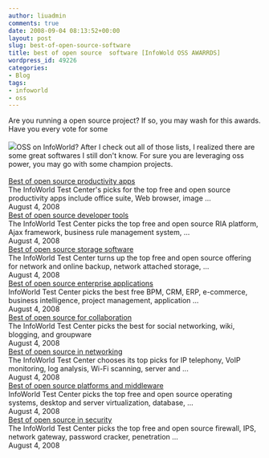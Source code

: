 ```yaml
---
author: liuadmin
comments: true
date: 2008-09-04 08:13:52+00:00
layout: post
slug: best-of-open-source-software
title: best of open source  software [InfoWold OSS AWARRDS]
wordpress_id: 49226
categories:
- Blog
tags:
- infoworld
- oss
---
```


Are you running a open source project? If so, you may wash for this awards. Have you every vote for some<br /><br />![](http://www.nagios.org/images/propaganda/bossie-2008.png)OSS on InfoWorld? After I check out all of those lists, I realized there are some great softwares I still don't know. For sure you are leveraging oss power, you may go with some champion projects.<br /><br />[Best of open source productivity apps](http://www.infoworld.com/slideshow/2008/08/165-best_of_open_so-1.html)<br />The InfoWorld Test Center's picks for the top free and open source productivity apps include office suite, Web browser, image ...<br /> August 4, 2008<br />[Best of open source developer tools](http://www.infoworld.com/slideshow/2008/08/166-best_of_open_so-1.html)<br />The InfoWorld Test Center picks the top free and open source RIA platform, Ajax framework, business rule management system, ...<br /> August 4, 2008<!-- more --><br />[Best of open source storage software](http://www.infoworld.com/slideshow/2008/08/167-best_of_open_so-1.html)<br />The InfoWorld Test Center turns up the top free and open source offering for network and online backup, network attached storage, ...<br /> August 4, 2008<br />[Best of open source enterprise applications](http://www.infoworld.com/slideshow/2008/08/168-best_of_open_so-1.html)<br />InfoWorld Test Center picks the best free BPM, CRM, ERP, e-commerce, business intelligence, project management, application ...<br /> August 4, 2008<br />[Best of open source for collaboration](http://www.infoworld.com/slideshow/2008/08/169-best_of_open_so-1.html)<br />The InfoWorld Test Center picks the best for social networking, wiki, blogging, and groupware<br /> August 4, 2008<br />[Best of open source in networking](http://www.infoworld.com/slideshow/2008/08/170-best_of_open_so-1.html)<br />The InfoWorld Test Center chooses its top picks for IP telephony, VoIP monitoring, log analysis, Wi-Fi scanning, server and ...<br /> August 4, 2008<br />[Best of open source platforms and middleware](http://www.infoworld.com/slideshow/2008/08/171-best_of_open_so-1.html)<br />InfoWorld Test Center picks the top free and open source operating systems, desktop and server virtualization, database, ...<br /> August 4, 2008<br />[Best of open source in security](http://www.infoworld.com/slideshow/2008/08/172-best_of_open_so-1.html)<br />The InfoWorld Test Center picks the top free and open source firewall, IPS, network gateway, password cracker, penetration ...<br /> August 4, 2008
